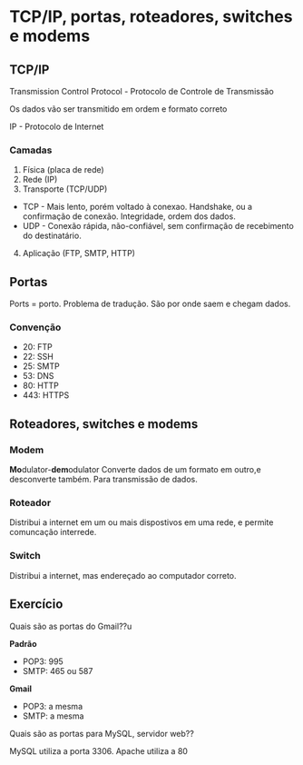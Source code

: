 # TCP/IP, portas, roteadores, switches e modems

## TCP/IP

Transmission Control Protocol - Protocolo de Controle de Transmissão

Os dados vão ser transmitido em ordem e formato correto

IP - Protocolo de Internet

### Camadas

1. Física (placa de rede)
2. Rede (IP)
3. Transporte (TCP/UDP)

* TCP - Mais lento, porém voltado à conexao. Handshake, ou a confirmação de conexão. Integridade, ordem dos dados.
* UDP - Conexão rápida, não-confiável, sem confirmação de recebimento do destinatário. 

4. Aplicação (FTP, SMTP, HTTP)

## Portas

Ports = porto. Problema de tradução.
São por onde saem e chegam dados.

### Convenção

* 20: FTP
* 22: SSH
* 25: SMTP
* 53: DNS
* 80: HTTP
* 443: HTTPS

## Roteadores, switches e modems

### Modem

**Mo**dulator-**dem**odulator
Converte dados de um formato em outro,e desconverte também. Para transmissão de dados.

### Roteador

Distribui a internet em um ou mais dispostivos em uma rede, e permite comuncação interrede.

### Switch

Distribui a internet, mas endereçado ao computador correto.

## Exercício

Quais são as portas do Gmail??u

**Padrão**
* POP3: 995
* SMTP: 465 ou 587

**Gmail**

* POP3: a mesma
* SMTP: a mesma

Quais são as portas para MySQL, servidor web??

MySQL utiliza a porta 3306.
Apache utiliza a 80

